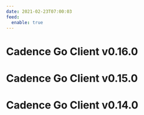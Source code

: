 ```yaml
---
date: 2021-02-23T07:00:03
feed:
  enable: true
---
```


# Cadence Go Client v0.16.0
<release-notes
  owner="uber-go"
  repo="cadence-client"
  tag="v0.16.0"
/>

# Cadence Go Client v0.15.0
<release-notes
  owner="uber-go"
  repo="cadence-client"
  tag="v0.15.0"
/>

# Cadence Go Client v0.14.0
<release-notes
  owner="uber-go"
  repo="cadence-client"
  tag="v0.14.0"
/>
